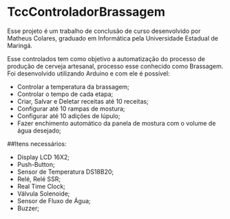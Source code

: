 # TccControladorBrassagem

Esse projeto é um trabalho de conclusão de curso desenvolvido por Matheus Colares, graduado em Informática pela Universidade Estadual de Maringá.

Esse controlados tem como objetivo a automatização do processo de produção de cerveja artesanal, processo esse conhecido como Brassagem.
Foi desenvolvido utilizando Arduino e com ele é possível:
 -  Controlar a temperatura da brassagem;
 -  Controlar o tempo de cada etapa;
 -  Criar, Salvar e Deletar receitas até 10 receitas;
 -  Configurar até 10 rampas de mostura;
 -  Configurar até 10 adições de lúpulo;
 -  Fazer enchimento automático da panela de mostura com o volume de água desejado;
 
 ##Itens necessários:
 - Display LCD 16X2;
 - Push-Button;
 - Sensor de Temperatura DS18B20;
 - Relé, Relé SSR;
 - Real Time Clock;
 - Válvula Solenoide;
 - Sensor de Fluxo de Água;
 - Buzzer;
